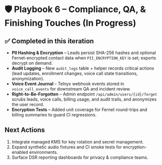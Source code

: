 # 🛡️ Playbook 6 – Compliance, QA, & Finishing Touches (In Progress)

## ✅ Completed in this iteration
- **PII Hashing & Encryption** – Leads persist SHA-256 hashes and optional Fernet-encrypted contact data when `PII_ENCRYPTION_KEY` is set; exports decrypt on demand.
- **Audit Logging** – New `audit_logs` table + helper records critical actions (lead updates, enrollment changes, voice call state transitions, anonymization).
- **Voice Event Journal** – Telnyx webhook events stored in `voice_call_events` for downstream QA and incident review.
- **Right-to-Be-Forgotten** – Admin endpoint `/api/admin/users/{id}/forget` scrubs leads, voice calls, billing usage, and audit trails, and anonymizes the user record.
- **Encryption Tests** – Added unit coverage for Fernet round-trips and billing summaries to guard CI regressions.

## Next Actions
1. Integrate managed KMS for key rotation and secret management.
2. Expand synthetic audio fixtures and CI smoke tests for encryption-enabled environments.
3. Surface DSR reporting dashboards for privacy & compliance teams.
